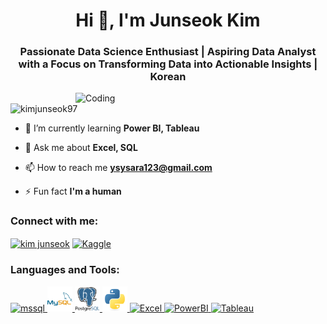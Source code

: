 <h1 align="center">Hi 👋, I'm Junseok Kim</h1>
<h3 align="center">Passionate Data Science Enthusiast | Aspiring Data Analyst with a Focus on Transforming Data into Actionable Insights | Korean</h3>

<img align="right" alt="Coding" width="400" src="https://miro.medium.com/v2/resize:fit:900/1*YCrp0Z8mAOe2IUV9XmlEDw.gif">

<p align="left"> <img src="https://komarev.com/ghpvc/?username=kimjunseok97&label=Profile%20views&color=0e75b6&style=flat" alt="kimjunseok97" /> </p>

- 🌱 I’m currently learning **Power BI, Tableau**

- 💬 Ask me about **Excel, SQL**

- 📫 How to reach me **ysysara123@gmail.com**

- ⚡ Fun fact **I'm a human**

<h3 align="left">Connect with me:</h3>
<p align="left">
<a href="https://linkedin.com/in/kim junseok" target="blank"><img align="center" src="https://raw.githubusercontent.com/rahuldkjain/github-profile-readme-generator/master/src/images/icons/Social/linked-in-alt.svg" alt="kim junseok" height="30" width="40" /></a>
<a href="https://kaggle.com/" target="blank">
  <img align="center" src="https://raw.githubusercontent.com/rahuldkjain/github-profile-readme-generator/master/src/images/icons/Social/kaggle.svg" alt="Kaggle" height="30" width="40" />
</a>


<h3 align="left">Languages and Tools:</h3>
<p align="left">
  <a href="https://www.microsoft.com/en-us/sql-server" target="_blank" rel="noreferrer">
    <img src="https://www.svgrepo.com/show/303229/microsoft-sql-server-logo.svg" alt="mssql" width="40" height="40"/>
  </a>
  <a href="https://www.mysql.com/" target="_blank" rel="noreferrer">
    <img src="https://raw.githubusercontent.com/devicons/devicon/master/icons/mysql/mysql-original-wordmark.svg" alt="mysql" width="40" height="40"/>
  </a>
  <a href="https://www.postgresql.org" target="_blank" rel="noreferrer">
    <img src="https://raw.githubusercontent.com/devicons/devicon/master/icons/postgresql/postgresql-original-wordmark.svg" alt="postgresql" width="40" height="40"/>
  </a>
  <a href="https://www.python.org" target="_blank" rel="noreferrer">
    <img src="https://raw.githubusercontent.com/devicons/devicon/master/icons/python/python-original.svg" alt="python" width="40" height="40"/>
  </a>
  <a href="https://www.microsoft.com/en-us/microsoft-365/excel" target="_blank" rel="noreferrer">
    <img src="https://www.svgrepo.com/show/452066/ms-excel.svg" alt="Excel" width="40" height="40"/>
  </a>
  <a href="https://www.microsoft.com/en-us/power-platform/products/power-bi" target="_blank" rel="noreferrer">
    <img src="https://powerbi.microsoft.com/pictures/shared/social/social-default-image.png" alt="PowerBI" width="40" height="40"/>
  </a>
  <a href="https://www.tableau.com/trial/tableau-software?d=7013y000002ExxpAAC&nc=7013y000002EykIAAS&utm_content=7013y000002ExxpAAC&utm_source=google&utm_medium=paid_search&utm_campaign=21198912846&utm_adgroup=159894453726&utm_term=tableau&utm_matchtype=e&gad_source=1&gclid=CjwKCAjwvKi4BhABEiwAH2gcwy0L16HrhmJoBYEZ3mwA90yc_nM4jGjDZ3bHz81fCK2dbDYIVZqAqRoC9JEQAvD_BwE&gclsrc=aw.ds" target="_blank" rel="noreferrer">
    <img src="https://www.svgrepo.com/show/354428/tableau-icon.svg" alt="Tableau" width="40" height="40"/>
  </a>
</p>
